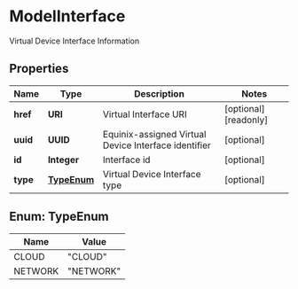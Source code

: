 

# ModelInterface

Virtual Device Interface Information

## Properties

| Name | Type | Description | Notes |
|------------ | ------------- | ------------- | -------------|
|**href** | **URI** | Virtual Interface URI |  [optional] [readonly] |
|**uuid** | **UUID** | Equinix-assigned Virtual Device Interface identifier |  [optional] |
|**id** | **Integer** | Interface id |  [optional] |
|**type** | [**TypeEnum**](#TypeEnum) | Virtual Device Interface type |  [optional] |



## Enum: TypeEnum

| Name | Value |
|---- | -----|
| CLOUD | &quot;CLOUD&quot; |
| NETWORK | &quot;NETWORK&quot; |



